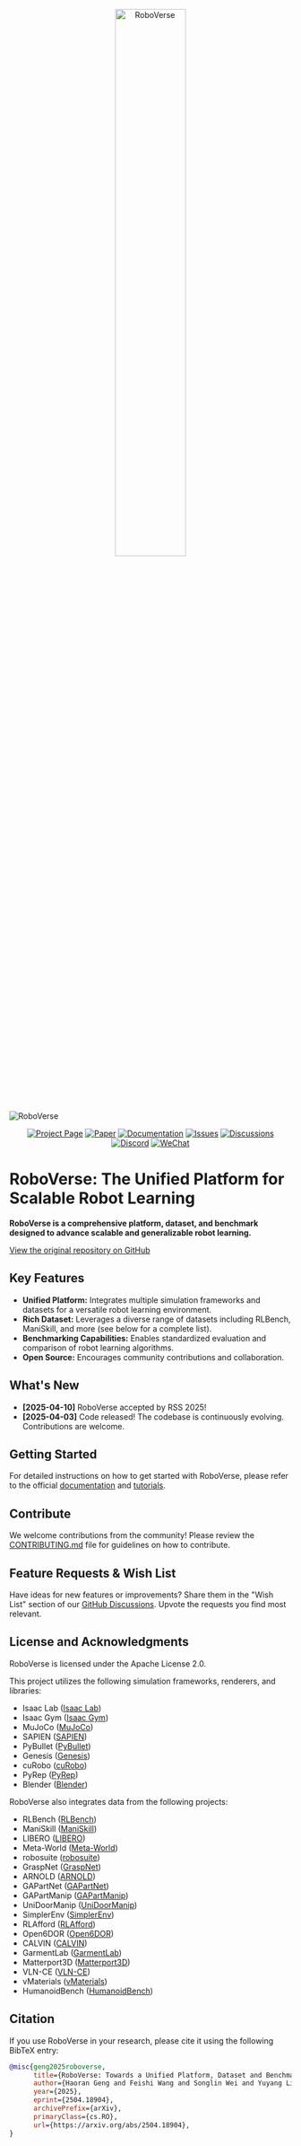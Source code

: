 <p align="center">
  <img src="docs/source/_static/RoboVerse86.22.svg" width="50%" alt="RoboVerse">
</p>

![RoboVerse](docs/source/metasim/images/tea.jpg)

<p align="center">
  <a href="https://roboverseorg.github.io"><img src="https://img.shields.io/badge/project-page-brightgreen" alt="Project Page"></a>
  <a href="https://arxiv.org/abs/2504.18904"><img src="https://img.shields.io/badge/paper-preprint-red" alt="Paper"></a>
  <a href="https://roboverse.wiki"><img src="https://img.shields.io/badge/doc-page-orange" alt="Documentation"></a>
  <a href="https://github.com/RoboVerseOrg/RoboVerse/issues"><img src="https://img.shields.io/github/issues/RoboVerseOrg/RoboVerse?color=yellow" alt="Issues"></a>
  <a href="https://github.com/RoboVerseOrg/RoboVerse/discussions"><img src="https://img.shields.io/github/discussions/RoboVerseOrg/RoboVerse?color=blueviolet" alt="Discussions"></a>
  <a href="https://discord.gg/6e2CPVnAD3"><img src="https://img.shields.io/discord/1356345436927168552?logo=discord&color=blue" alt="Discord"></a>
  <a href="docs/source/_static/wechat.jpg"><img src="https://img.shields.io/badge/wechat-QR_code-green" alt="WeChat"></a>
</p>

# RoboVerse: The Unified Platform for Scalable Robot Learning

**RoboVerse is a comprehensive platform, dataset, and benchmark designed to advance scalable and generalizable robot learning.**

[View the original repository on GitHub](https://github.com/RoboVerseOrg/RoboVerse)

## Key Features

*   **Unified Platform:** Integrates multiple simulation frameworks and datasets for a versatile robot learning environment.
*   **Rich Dataset:** Leverages a diverse range of datasets including RLBench, ManiSkill, and more (see below for a complete list).
*   **Benchmarking Capabilities:** Enables standardized evaluation and comparison of robot learning algorithms.
*   **Open Source:** Encourages community contributions and collaboration.

## What's New

*   **[2025-04-10]** RoboVerse accepted by RSS 2025!
*   **[2025-04-03]** Code released! The codebase is continuously evolving. Contributions are welcome.

## Getting Started

For detailed instructions on how to get started with RoboVerse, please refer to the official [documentation](https://roboverse.wiki/metasim/#) and [tutorials](https://roboverse.wiki/metasim/get_started/quick_start/0_static_scene).

## Contribute

We welcome contributions from the community!  Please review the [CONTRIBUTING.md](./CONTRIBUTING.md) file for guidelines on how to contribute.

## Feature Requests & Wish List

Have ideas for new features or improvements?  Share them in the "Wish List" section of our [GitHub Discussions](https://github.com/RoboVerseOrg/RoboVerse/discussions/categories/wish-list). Upvote the requests you find most relevant.

## License and Acknowledgments

RoboVerse is licensed under the Apache License 2.0.

This project utilizes the following simulation frameworks, renderers, and libraries:

*   Isaac Lab ([Isaac Lab](https://github.com/isaac-sim/IsaacLab))
*   Isaac Gym ([Isaac Gym](https://developer.nvidia.com/isaac-gym))
*   MuJoCo ([MuJoCo](https://github.com/google-deepmind/mujoco))
*   SAPIEN ([SAPIEN](https://github.com/haosulab/SAPIEN))
*   PyBullet ([PyBullet](https://github.com/bulletphysics/bullet3))
*   Genesis ([Genesis](https://github.com/Genesis-Embodied-AI/Genesis))
*   cuRobo ([cuRobo](https://github.com/NVlabs/curobo))
*   PyRep ([PyRep](https://github.com/stepjam/PyRep))
*   Blender ([Blender](https://www.blender.org/))

RoboVerse also integrates data from the following projects:

*   RLBench ([RLBench](https://github.com/stepjam/RLBench))
*   ManiSkill ([ManiSkill](https://github.com/haosulab/ManiSkill))
*   LIBERO ([LIBERO](https://github.com/Lifelong-Robot-Learning/LIBERO))
*   Meta-World ([Meta-World](https://github.com/Farama-Foundation/Metaworld))
*   robosuite ([robosuite](https://github.com/ARISE-Initiative/robosuite))
*   GraspNet ([GraspNet](https://graspnet.net/))
*   ARNOLD ([ARNOLD](https://arnold-benchmark.github.io/))
*   GAPartNet ([GAPartNet](https://github.com/PKU-EPIC/GAPartNet))
*   GAPartManip ([GAPartManip](https://arxiv.org/abs/2411.18276))
*   UniDoorManip ([UniDoorManip](https://github.com/sectionZ6/UniDoorManip))
*   SimplerEnv ([SimplerEnv](https://github.com/simpler-env/SimplerEnv))
*   RLAfford ([RLAfford](https://github.com/hyperplane-lab/RLAfford))
*   Open6DOR ([Open6DOR](https://github.com/Selina2023/Open6DOR))
*   CALVIN ([CALVIN](https://github.com/mees/calvin))
*   GarmentLab ([GarmentLab](https://github.com/GarmentLab/GarmentLab))
*   Matterport3D ([Matterport3D](https://github.com/niessner/Matterport))
*   VLN-CE ([VLN-CE](https://github.com/jacobkrantz/VLN-CE))
*   vMaterials ([vMaterials](https://developer.nvidia.com/vmaterials))
*   HumanoidBench ([HumanoidBench](https://github.com/carlosferrazza/humanoid-bench))

## Citation

If you use RoboVerse in your research, please cite it using the following BibTeX entry:

```bibtex
@misc{geng2025roboverse,
      title={RoboVerse: Towards a Unified Platform, Dataset and Benchmark for Scalable and Generalizable Robot Learning},
      author={Haoran Geng and Feishi Wang and Songlin Wei and Yuyang Li and Bangjun Wang and Boshi An and Charlie Tianyue Cheng and Haozhe Lou and Peihao Li and Yen-Jen Wang and Yutong Liang and Dylan Goetting and Chaoyi Xu and Haozhe Chen and Yuxi Qian and Yiran Geng and Jiageng Mao and Weikang Wan and Mingtong Zhang and Jiangran Lyu and Siheng Zhao and Jiazhao Zhang and Jialiang Zhang and Chengyang Zhao and Haoran Lu and Yufei Ding and Ran Gong and Yuran Wang and Yuxuan Kuang and Ruihai Wu and Baoxiong Jia and Carlo Sferrazza and Hao Dong and Siyuan Huang and Yue Wang and Jitendra Malik and Pieter Abbeel},
      year={2025},
      eprint={2504.18904},
      archivePrefix={arXiv},
      primaryClass={cs.RO},
      url={https://arxiv.org/abs/2504.18904},
}
```
